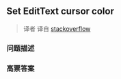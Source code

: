 ## Set EditText cursor color

> 译者 译自 [stackoverflow](http://stackoverflow.com/questions/7238450/set-edittext-cursor-color) 

### 问题描述 

### 高票答案 

